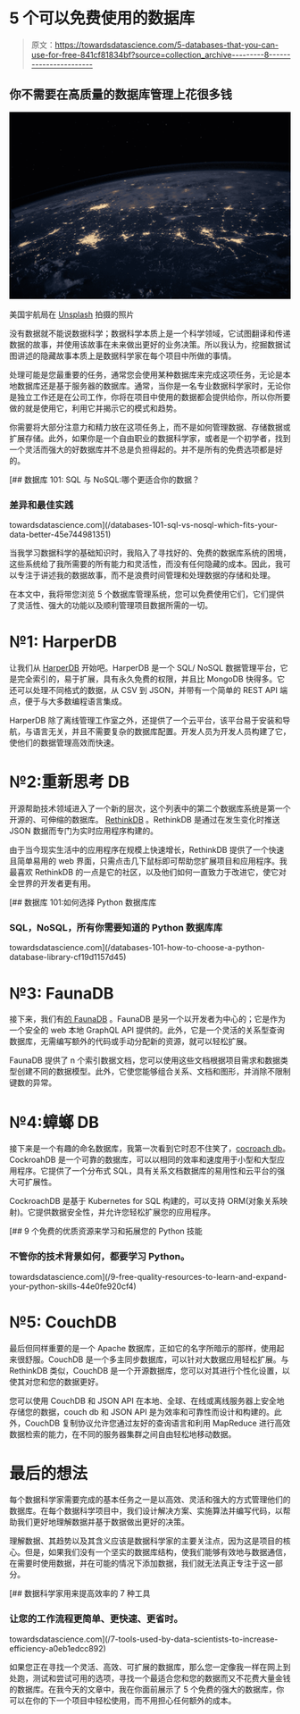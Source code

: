 # 5 个可以免费使用的数据库

> 原文：<https://towardsdatascience.com/5-databases-that-you-can-use-for-free-841cf81834bf?source=collection_archive---------8----------------------->

## 你不需要在高质量的数据库管理上花很多钱

![](img/82130f64495d1a59c14cb0eaab78477a.png)

美国宇航局在 [Unsplash](https://unsplash.com?utm_source=medium&utm_medium=referral) 拍摄的照片

没有数据就不能说数据科学；数据科学本质上是一个科学领域，它试图翻译和传递数据的故事，并使用该故事在未来做出更好的业务决策。所以我认为，挖掘数据试图讲述的隐藏故事本质上是数据科学家在每个项目中所做的事情。

处理可能是您最重要的任务，通常您会使用某种数据库来完成这项任务，无论是本地数据库还是基于服务器的数据库。通常，当你是一名专业数据科学家时，无论你是独立工作还是在公司工作，你将在项目中使用的数据都会提供给你，所以你所要做的就是使用它，利用它并揭示它的模式和趋势。

你需要将大部分注意力和精力放在这项任务上，而不是如何管理数据、存储数据或扩展存储。此外，如果你是一个自由职业的数据科学家，或者是一个初学者，找到一个灵活而强大的好数据库并不总是负担得起的。并不是所有的免费选项都是好的。

[](/databases-101-sql-vs-nosql-which-fits-your-data-better-45e744981351) [## 数据库 101: SQL 与 NoSQL:哪个更适合你的数据？

### 差异和最佳实践

towardsdatascience.com](/databases-101-sql-vs-nosql-which-fits-your-data-better-45e744981351) 

当我学习数据科学的基础知识时，我陷入了寻找好的、免费的数据库系统的困境，这些系统给了我所需要的所有能力和灵活性，而没有任何隐藏的成本。因此，我可以专注于讲述我的数据故事，而不是浪费时间管理和处理数据的存储和处理。

在本文中，我将带您浏览 5 个数据库管理系统，您可以免费使用它们，它们提供了灵活性、强大的功能以及顺利管理项目数据所需的一切。

# №1: HarperDB

让我们从 [HarperDB](https://harperdb.io/product/harperdb-cloud/) 开始吧。HarperDB 是一个 SQL/ NoSQL 数据管理平台，它是完全索引的，易于扩展，具有永久免费的权限，并且比 MongoDB 快得多。它还可以处理不同格式的数据，从 CSV 到 JSON，并带有一个简单的 REST API 端点，便于与大多数编程语言集成。

HarperDB 除了离线管理工作室之外，还提供了一个云平台，该平台易于安装和导航，与语言无关，并且不需要复杂的数据库配置。开发人员为开发人员构建了它，使他们的数据管理高效而快速。

# №2:重新思考 DB

开源帮助技术领域进入了一个新的层次，这个列表中的第二个数据库系统是第一个开源的、可伸缩的数据库。 [RethinkDB](https://rethinkdb.com) 。RethinkDB 是通过在发生变化时推送 JSON 数据而专门为实时应用程序构建的。

由于当今现实生活中的应用程序在规模上快速增长，RethinkDB 提供了一个快速且简单易用的 web 界面，只需点击几下鼠标即可帮助您扩展项目和应用程序。我最喜欢 RethinkDB 的一点是它的社区，以及他们如何一直致力于改进它，使它对全世界的开发者更有用。

[](/databases-101-how-to-choose-a-python-database-library-cf19d1157d45) [## 数据库 101:如何选择 Python 数据库库

### SQL，NoSQL，所有你需要知道的 Python 数据库库

towardsdatascience.com](/databases-101-how-to-choose-a-python-database-library-cf19d1157d45) 

# №3: FaunaDB

接下来，我们有[的 FaunaDB](https://fauna.com/) 。FaunaDB 是另一个以开发者为中心的；它是作为一个安全的 web 本地 GraphQL API 提供的。此外，它是一个灵活的关系型查询数据库，无需编写额外的代码或手动分配新的资源，就可以轻松扩展。

FaunaDB 提供了 n 个索引数据文档，您可以使用这些文档根据项目需求和数据类型创建不同的数据模型。此外，它使您能够组合关系、文档和图形，并消除不限制键数的异常。

# №4:蟑螂 DB

接下来是一个有趣的命名数据库，我第一次看到它时忍不住笑了，[cocroach db](https://www.cockroachlabs.com/product/)。CockroahDB 是一个可靠的数据库，可以以相同的效率和速度用于小型和大型应用程序。它提供了一个分布式 SQL，具有关系文档数据库的易用性和云平台的强大可扩展性。

CockroachDB 是基于 Kubernetes for SQL 构建的，可以支持 ORM(对象关系映射)。它提供数据安全性，并允许您轻松扩展您的应用程序。

[](/9-free-quality-resources-to-learn-and-expand-your-python-skills-44e0fe920cf4) [## 9 个免费的优质资源来学习和拓展您的 Python 技能

### 不管你的技术背景如何，都要学习 Python。

towardsdatascience.com](/9-free-quality-resources-to-learn-and-expand-your-python-skills-44e0fe920cf4) 

# №5: CouchDB

最后但同样重要的是一个 Apache 数据库，正如它的名字所暗示的那样，使用起来很舒服。CouchDB 是一个多主同步数据库，可以针对大数据应用轻松扩展。与 RethinkDB 类似，CouchDB 是一个开源数据库，您可以对其进行个性化设置，以使其对您和您的数据更好。

您可以使用 CouchDB 和 JSON API 在本地、全球、在线或离线服务器上安全地存储您的数据，couch db 和 JSON API 是为效率和可靠性而设计和构建的。此外，CouchDB 复制协议允许您通过友好的查询语言和利用 MapReduce 进行高效数据检索的能力，在不同的服务器集群之间自由轻松地移动数据。

# 最后的想法

每个数据科学家需要完成的基本任务之一是以高效、灵活和强大的方式管理他们的数据库。在每个数据科学项目中，我们设计解决方案、实施算法并编写代码，以帮助我们更好地理解数据并基于数据做出更好的决策。

理解数据、其趋势以及其含义应该是数据科学家的主要关注点，因为这是项目的核心。但是，如果我们没有一个坚实的数据库结构，使我们能够有效地与数据通信，在需要时使用数据，并在可能的情况下添加数据，我们就无法真正专注于这一部分。

[](/7-tools-used-by-data-scientists-to-increase-efficiency-a0eb1edcc892) [## 数据科学家用来提高效率的 7 种工具

### 让您的工作流程更简单、更快速、更省时。

towardsdatascience.com](/7-tools-used-by-data-scientists-to-increase-efficiency-a0eb1edcc892) 

如果您正在寻找一个灵活、高效、可扩展的数据库，那么您一定像我一样在网上到处跑，测试和尝试可用的选项，寻找一个最适合您和您的数据而又不花费大量金钱的数据库。在我今天的文章中，我在你面前展示了 5 个免费的强大的数据库，你可以在你的下一个项目中轻松使用，而不用担心任何额外的成本。